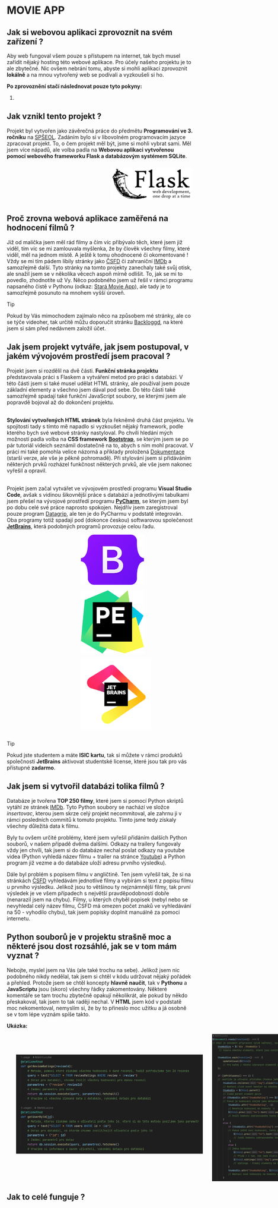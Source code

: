 # MOVIE APP

## Jak si webovou aplikaci zprovoznit na svém zařízení ?

Aby web fungoval všem pouze s přístupem na internet, tak bych musel zařídit
nějaký hosting této webové aplikace. Pro účely našeho projektu je to ale
zbytečné. Nic ovšem nebrání tomu, abyste si mohli aplikaci zprovoznit
**lokálně** a na mnou vytvořený web se podívali a vyzkoušeli si ho.

**Po zprovoznění stačí následnovat pouze tyto pokyny:**

1.

## Jak vznikl tento projekt ?

Projekt byl vytvořen jako závěrečná práce do předmětu 
**Programování ve 3. ročníku** na 
<a href = "https://www.spseol.cz/">SPŠEOL</a>. 
Zadáním bylo si v libovolném programovacím jazyce zpracovat projekt. 
To, o čem projekt měl být, jsme si mohli vybrat sami. 
Měl jsem více nápadů, ale volba padla na **Webovou aplikaci vytvořenou pomocí webového frameworku Flask a databázovým systémem SQLite**.

<div style="display: flex; align-items: center;">
    <img style="margin-left: 280px" src="README_file_imgs/Flask_logo.png" alt="Logo Flasku" width="220"/>
    <img style="margin-left: 280px" src="README_file_imgs/SQLite_logo.png" alt="Logo SQLite" width="220"/>
</div>

## Proč zrovna webová aplikace zaměřená na hodnocení filmů ?

Již od malička jsem měl rád filmy a čím víc přibývalo těch, 
které jsem již viděl, tím víc se mi zamlouvala myšlenka, 
že by člověk všechny filmy, které viděl, měl na jednom místě. 
A ještě k tomu ohodnocené či okomentované ! 
Vždy se mi tím pádem líbily stránky jako 
<a href = "https://www.csfd.cz/">ČSFD</a> 
či zahraniční <a href = "https://www.imdb.com/">IMDb</a> a samozřejmě další. 
Tyto stránky na tomto projekty zanechaly také svůj otisk, 
ale snažil jsem se v několika věcech aspoň mírně odlišit. 
To, jak se mi to povedlo, zhodnotíte už Vy. 
Něco podobného jsem už řešil v rámci programu napsaného čistě v Pythonu (odkaz: <a href="https://github.com/MartinLuczka/MOVIE-APP">Stará Movie App</a>), 
ale tady je to samozřejmě posunuto na mnohem vyšší úroveň.

> [!TIP]
> Pokud by Vás mimochodem zajímalo něco na způsobem mé stránky, ale co se týče videoher, tak určitě můžu doporučit stránku <a href="https://www.backloggd.com/">Backloggd</a>, na které jsem si sám před nedávnem založil účet.

## Jak jsem projekt vytváře, jak jsem postupoval, v jakém vývojovém prostředí jsem pracoval ?

Projekt jsem si rozdělil na dvě části. 
**Funkční stránka projektu** představovala práci s Flaskem a vytváření metod pro práci s databází.
V této části jsem si také musel udělat HTML stránky, 
ale používal jsem pouze základní elementy a všechno jsem dával pod sebe.
Do této části také samozřejmě spadají také funkční JavaScript soubory, 
se kterými jsem ale popravdě bojoval až do dokončení projektu.

<br>**Stylování vytvořených HTML stránek**
byla řekněmě druhá část projektu. Ve spojitosti tady s tímto mě napadlo si
vyzkoušet nějaký framework, podle kterého bych své webové stránky nastyloval.
Po chvíli hledání mých možností padla volba na **CSS framework** 
<a href = "https://getbootstrap.com/">**Bootstrap**</a>, se kterým jsem se po
pár tutoriál videích seznámil dostatečně na to, abych s ním mohl pracovat.
V práci mi také pomohla velice názorná a příklady proložená 
<a href = "https://getbootstrap.com/docs/3.4/css/">Dokumentace</a> (starší verze, ale 
vše je pěkně pohromadě). Při stylování jsem si přidáváním některých
prvků rozházel funkčnost některých prvků, ale vše jsem nakonec vyřešil a opravil.

<br>Projekt jsem začal vytvářet ve vývojovém prostředí programu **Visual Studio Code**,
avšak s vidinou šikovnější práce s databází a jednotlivými tabulkami jsem
přešel na vývojové prostředí programu <a href = "https://www.jetbrains.com/pycharm/">**PyCharm**</a>,
se kterým jsem byl po dobu celé své práce naprosto spokojen.
Nejdřív jsem zaregistroval pouze program <a href="https://www.jetbrains.com/datagrip/?var=light">Datagrip<a/>,
ale ten je do PyCharmu v podstatě integrován. 
Oba programy totiž spadají pod (dokonce českou) softwarovou společenost
<a href = "https://www.jetbrains.com/">**JetBrains**</a>,
která podobných programů provozuje celou řadu.

<div style="display: flex; align-items: center; flex-wrap: wrap;">
    <img style="margin-left: 200px; margin-bottom: 15px" src="README_file_imgs/Bootstrap_logo.png" alt="Logo Bootstrapu" width="170"/>
    <img style="margin-left: 200px; margin-bottom: 15px" src="README_file_imgs/PyCharm-logo.png" alt="Logo PyCharmu" width="170"/>
    <img style="margin-left: 200px; margin-bottom: 15px" src="README_file_imgs/JetBrains_logo.png" alt="Logo JetBrains" width="190"/>
</div>

> [!TIP]
> Pokud jste studentem a máte **ISIC kartu**, tak si můžete v rámci produktů
> společnosti **JetBrains** aktivovat studentské license, které jsou tak pro
> vás přístupné **zadarmo**.

## Jak jsem si vytvořil databázi tolika filmů ?

Databáze je tvořena **TOP 250 filmy**, které jsem si pomocí Python skriptů
vytáhl ze stránek <a href = "https://www.imdb.com/">IMDb</a>. Tyto Python soubory se nachází ve složce
*insertovac*, kterou jsem skrze celý projekt necommitoval, ale
zahrnu ji v rámci posledních commitů k tomuto projektu.
Tímto jsme tedy získaly všechny důležitá data k filmu.

Byly tu ovšem určité problémy, které jsem vyřešil přidáním dalších 
Python souborů, v našem případě dvěma dalšími. Odkazy na
trailery fungovaly vždy jen chvíli, tak jsem si do databáze nechal
poslat odkazy na youtube videa (Python vyhledá název filmu + trailer
na stránce <a href = "https://www.youtube.com/">Youtube</a>) a Python
program již vezme a do databáze uloží adresu prvního výsledku).  

Dále byl problém s popisem filmu v angličtině. Ten jsem vyřešil tak, 
že si na stránkách <a href = "https://www.csfd.cz/">ČSFD</a> vyhledávám
jednotlivé filmy a vybírám si text z popisu filmu u prvního výsledku.
Jelikož jsou to většinou ty nejznámnější filmy, tak první výsledek je
ve všem případech s největší pravděpodobností dobře (nenarazil jsem na chybu).
Filmy, u kterých chyběl popisek (nebyl nebo se nevyhledal celý název filmu, ČSFD
má omezen počet znaků ve vyhledávání na 50 - vyhodilo chybu), tak
jsem popisky doplnit manuálně za pomoci internetu.

## Python souborů je v projektu strašně moc a některé jsou dost rozsáhlé, jak se v tom mám vyznat ?

Nebojte, myslel jsem na Vás (ale také trochu na sebe). Jelikož jsem nic
podobného nikdy nedělal, tak jsem si chtěl v kódu udržovat nějaký pořádek
a přehled. Protože jsem se chtěl koncepty **hlavně naučit**, tak v **Pythonu**
a **JavaScriptu** jsou (skoro) všechny řádky zakomentovány. Některé komentáře
se tam trochu zbytečně opakují několikrát, ale pokud by někdo přeskakoval,
tak jsem to tak raději nechal. V **HTML** jsem kód v podstatě moc nekomentoval,
nemyslím si, že by to přineslo moc užitku a já osobně se v tom lépe vyznám
spíše takto.

**Ukázka:**

<div style="display: flex; align-items: center;">
    <img style="margin-left: 25px; margin-bottom: 20px" src="README_file_imgs/comment_PY_script.png" alt="Ukázka komentáře v Pythonu" width="650"/>
    <img style="margin-left: 25px;" src="README_file_imgs/comment_JS_script.png" alt="Ukázka komentáře v JavaScriptu" width="650"/>
</div>

## Jak to celé funguje ?


